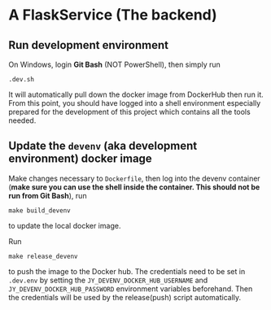 # A FlaskService (The backend)

## Run development environment

On Windows, login **Git Bash** (NOT PowerShell), then simply run
```shell
.dev.sh
```

It will automatically pull down the docker image from DockerHub then run it. From this point, you should have logged into a shell environment especially prepared for the development of this project which contains all the tools needed.

## Update the `devenv` (aka development environment) docker image

Make changes necessary to `Dockerfile`, then log into the devenv container (**make sure you can use the shell inside the container. This should not be run from Git Bash**), run 
```shell
make build_devenv
```
to update the local docker image. 

Run
```shell
make release_devenv
```
to push the image to the Docker hub. The credentials need to be set in `.dev.env` by setting the `JY_DEVENV_DOCKER_HUB_USERNAME` and `JY_DEVENV_DOCKER_HUB_PASSWORD` environment variables beforehand. Then the credentials will be used by the release(push) script automatically.

